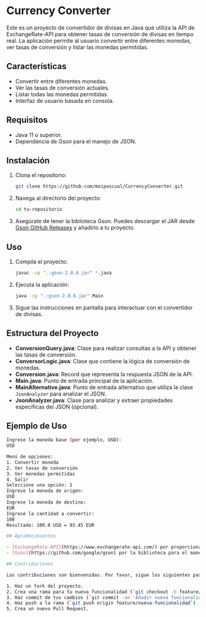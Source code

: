 # Currency Converter

Este es un proyecto de convertidor de divisas en Java que utiliza la API de ExchangeRate-API para obtener tasas de conversión de divisas en tiempo real. La aplicación permite al usuario convertir entre diferentes monedas, ver tasas de conversión y listar las monedas permitidas.

## Características

- Convertir entre diferentes monedas.
- Ver las tasas de conversión actuales.
- Listar todas las monedas permitidas.
- Interfaz de usuario basada en consola.

## Requisitos

- Java 11 o superior.
- Dependencia de Gson para el manejo de JSON.

## Instalación

1. Clona el repositorio:

    ```sh
    git clone https://github.com/moipascual/CurrencyConverter.git
    ```

2. Navega al directorio del proyecto:

    ```sh
    cd tu-repositorio
    ```

3. Asegúrate de tener la biblioteca Gson. Puedes descargar el JAR desde [Gson GitHub Releases](https://github.com/google/gson/releases) y añadirlo a tu proyecto.

## Uso

1. Compila el proyecto:

    ```sh
    javac -cp ".:gson-2.8.6.jar" *.java
    ```

2. Ejecuta la aplicación:

    ```sh
    java -cp ".:gson-2.8.6.jar" Main
    ```

3. Sigue las instrucciones en pantalla para interactuar con el convertidor de divisas.

## Estructura del Proyecto

- **ConversionQuery.java**: Clase para realizar consultas a la API y obtener las tasas de conversión.
- **ConversorLogic.java**: Clase que contiene la lógica de conversión de monedas.
- **Conversion.java**: Record que representa la respuesta JSON de la API.
- **Main.java**: Punto de entrada principal de la aplicación.
- **MainAlternative.java**: Punto de entrada alternativo que utiliza la clase `JsonAnalyzer` para analizar el JSON.
- **JsonAnalyzer.java**: Clase para analizar y extraer propiedades específicas del JSON (opcional).

## Ejemplo de Uso

```sh
Ingrese la moneda base (por ejemplo, USD): 
USD

Menú de opciones:
1. Convertir moneda
2. Ver tasas de conversión
3. Ver monedas permitidas
4. Salir
Seleccione una opción: 1
Ingrese la moneda de origen: 
USD
Ingrese la moneda de destino: 
EUR
Ingrese la cantidad a convertir: 
100
Resultado: 100.0 USD = 93.45 EUR

## Agradecimientos

- [ExchangeRate-API](https://www.exchangerate-api.com/) por proporcionar una API gratuita para obtener tasas de cambio de divisas.
- [Gson](https://github.com/google/gson) por la biblioteca para el manejo de JSON.

## Contribuciones

Las contribuciones son bienvenidas. Por favor, sigue los siguientes pasos:

1. Haz un fork del proyecto.
2. Crea una rama para tu nueva funcionalidad (`git checkout -b feature/nueva-funcionalidad`).
3. Haz commit de tus cambios (`git commit -am 'Añadir nueva funcionalidad'`).
4. Haz push a la rama (`git push origin feature/nueva-funcionalidad`).
5. Crea un nuevo Pull Request.